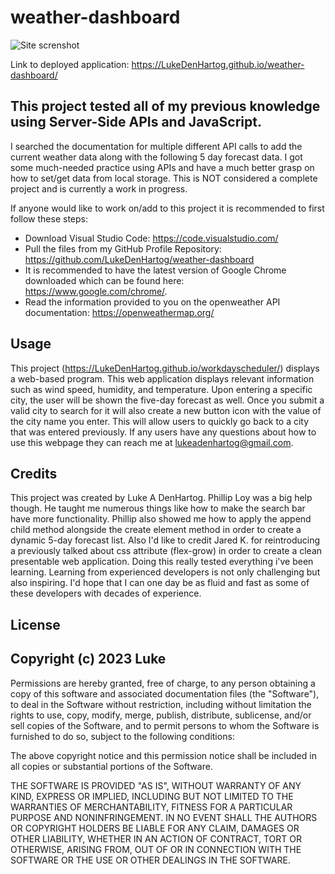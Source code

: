 # weather-dashboard

![Site screnshot](./assets/weather-dashboard-picture.jpg)


Link to deployed application: https://LukeDenHartog.github.io/weather-dashboard/


## This project tested all of my previous knowledge using Server-Side APIs and JavaScript.

I searched the documentation for multiple different API calls to add the current weather data along with the following 5 day forecast data.
I got some much-needed practice using APIs and have a much better grasp on how to set/get data from local storage. This is NOT considered a complete project and is currently a work in progress.

 If anyone would like to work on/add to this project it is recommended to first follow these steps:
- Download Visual Studio Code: https://code.visualstudio.com/
- Pull the files from my GitHub Profile Repository: https://github.com/LukeDenHartog/weather-dashboard
- It is recommended to have the latest version of Google Chrome downloaded which can be found here: https://www.google.com/chrome/.
- Read the information provided to you on the openweather API documentation: https://openweathermap.org/

## Usage
This project (https://LukeDenHartog.github.io/workdayscheduler/) displays a web-based program. This web application displays relevant information such as wind speed, humidity, and temperature. Upon entering a specific city, the user will be shown the five-day forecast as well. Once you submit a valid city to search for it will also create a new button icon with the value of the city name you enter. This will allow users to quickly go back to a city that was entered previously. If any users have any questions about how to use this webpage they can reach me at lukeadenhartog@gmail.com.

## Credits
 This project was created by Luke A DenHartog. Phillip Loy was a big help though. He taught me numerous things like how to make the search bar have more functionality. Phillip also showed me how to apply the append child method alongside the create element method in order to create a dynamic 5-day forecast list.  Also I'd like to credit Jared K. for reintroducing a previously talked about css attribute (flex-grow) in order to create a clean presentable web application. Doing this really tested everything i've been learning. Learning from experienced developers is not only challenging but also inspiring. I'd hope that I can one day be as fluid and fast as some of these developers with decades of experience.

## License


## Copyright (c) 2023 Luke

Permissions are hereby granted, free of charge, to any person obtaining a copy of this software and associated documentation files (the "Software"), to deal in the Software without restriction, including without limitation the rights to use, copy, modify, merge, publish, distribute, sublicense, and/or sell copies of the Software, and to permit persons to whom the Software is furnished to do so, subject to the following conditions:

The above copyright notice and this permission notice shall be included in all copies or substantial portions of the Software.

THE SOFTWARE IS PROVIDED "AS IS", WITHOUT WARRANTY OF ANY KIND, EXPRESS OR IMPLIED, INCLUDING BUT NOT LIMITED TO THE WARRANTIES OF MERCHANTABILITY, FITNESS FOR A PARTICULAR PURPOSE AND NONINFRINGEMENT. IN NO EVENT SHALL THE AUTHORS OR COPYRIGHT HOLDERS BE LIABLE FOR ANY CLAIM, DAMAGES OR OTHER LIABILITY, WHETHER IN AN ACTION OF CONTRACT, TORT OR OTHERWISE, ARISING FROM, OUT OF OR IN CONNECTION WITH THE SOFTWARE OR THE USE OR OTHER DEALINGS IN THE SOFTWARE.
